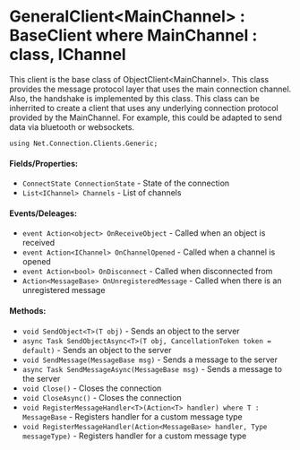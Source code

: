 # GeneralClient\<MainChannel\> : BaseClient where MainChannel : class, IChannel

This client is the base class of ObjectClient\<MainChannel\>. This class provides the message protocol layer that uses the main connection channel. Also, the handshake is implemented by this class. This class can be inherrited to create a client that uses any underlying connection protocol provided by the MainChannel. For example, this could be adapted to send data via bluetooth or websockets.

`using Net.Connection.Clients.Generic;`

#### Fields/Properties:
- `ConnectState ConnectionState` - State of the connection
- `List<IChannel> Channels` - List of channels

#### Events/Deleages:
- `event Action<object> OnReceiveObject` - Called when an object is received
- `event Action<IChannel> OnChannelOpened` - Called when a channel is opened
- `event Action<bool> OnDisconnect` - Called when disconnected from
- `Action<MessageBase> OnUnregisteredMessage` - Called when there is an unregistered message

#### Methods:
- `void SendObject<T>(T obj)` - Sends an object to the server
- `async Task SendObjectAsync<T>(T obj, CancellationToken token = default)` - Sends an object to the server
- `void SendMessage(MessageBase msg)` - Sends a message to the server
- `async Task SendMessageAsync(MessageBase msg)` - Sends a message to the server
- `void Close()` - Closes the connection
- `void CloseAsync()` - Closes the connection
- `void RegisterMessageHandler<T>(Action<T> handler) where T : MessageBase` - Registers handler for a custom message type
- `void RegisterMessageHandler(Action<MessageBase> handler, Type messageType)` - Registers handler for a custom message type

